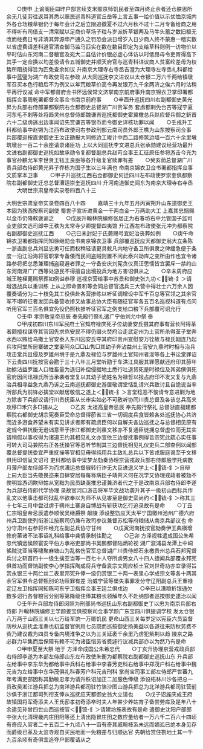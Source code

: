 <!-- { "loadSidebar": true } -->
　　○庚申  上谕阁臣曰昨户部言续支米赈京师饥民者至四月终止余者还仓朕思所余无几徒劳往返耳其悉以赈民巡青科道官丘岳等上言五事一给价值以示优恤京城内外各仓场粮草银仍于每年会计之后立限追徵夏不过六月秋不过十二月专备给商之用不得听有司借支一清常赋以足商价草场子粒与岁派折草银两及马牛头蓄之数旧额无改而经费日亏非清其弊源申严逋久之罚恐会派日增岁入日少商人终不蒙惠一稽实数以省虚费请差科道官清查御马监马匹实在数在数目即定为支给草科则例一访物价以平时估山东河南二督粮官及宛大二县估计价银必虚心体访以时低昂毋令吏胥得高下其手一定佥换以均差役请令五城御史并顺天府官与巡青科详议商人贫富纶差毋为权势所阻挠得旨为匹免查余如议  升南京大理寺右寺丞吉澄为大理寺左寺丞礼科都给事中蓝璧为湖广布政使司左参政  从大同巡抚李文进议以太仓银二万六千两给镇墩军召买本色行粮后不为例又以年荒粮草价高令再发银万九千余两济之俟六月时沽稍平再行议减  命中军都督府佥书怀远侯常文济掌南京前府事升南京锦衣卫掌印署都指挥佥事周乾署都督佥事佥书南京前府事
　　○辛酉升巡抚四川右副都御史黄光昇为兵部右侍郎兼都察院右佥都御史总督湖广川贵军务  套虏都剌免台吉等寇宁夏河东毛不剌等处将趋灵州总督侍郎魏谦吉巡抚都御史霍冀檄总兵赵应督兵御之斩首六十二级虏逃出边事闻诏先赏谦吉等银币而令御史详核功罪以闻
　　○壬戌升工科都给事中赵锵为江西布政使司右参政刑部云南司员外郎王樵为山东按察司佥事  兵部覆巡按直隶御史王汝正勘报大同修边工竣计中西二路修筑边墙一百六十余里墩筑墩台一百二十余座请录诸臣功  上以大同巡抚李文进总兵张承勋建议经营功最升文进右副都御史巡抚如故承勋令复都督副总兵赵苛佥事王汇征原任参将游击今充为事官孙麒允军李世贤王钰王良臣等各升级复官赎罪有差
　　○癸亥荫总督湖广川贵兵部右侍郎黄光昇子乔栋为国子生以三年满也  命南京锦衣卫佥书署都指挥佥事文质掌本卫事
　　○甲子升巡抚江西右佥都御史何迁四川左布政使罗崇奎俱都察院右副都御史迁总总督漕运崇奎巡抚四川  升河南道御史闾东为南京大理寺右寺丞
　　大明世宗肃皇帝实录卷四百八十三


大明世宗肃皇帝实录卷四百八十四
　　嘉靖三十九年五月丙寅朔升山东道御史王本固为狭西按察司副使  蜀世子宣圻进黄金一千两白金一万两助大工  上嘉其忠悃赐以金币仍降敕褒谕之
　　○戊辰升翰林院编修张居正为右春坊右中允管国子监司业吏部文选司郎中王秩为太常寺少卿提督四夷馆  升江西左布政使张元冲为都察院右副都御史巡抚江西
　　○己巳未封妃于氏薨赐号宜妃治丧葬如例
　　○庚午命锦衣卫署都指挥同知徐继勋佥书南京锦衣卫事  兵部覆巡抚应天都御史翁大立条陈一浙直副总兵刘显忠勇可任而权稍轻请更具敕凡内地守备卫所俱隶之俾缓急便于条度一沿江沿海将官职掌专备倭而民间盗贼则置不问此泰兴劫库之变所由作也宜令诸路参将把总悉兼理捕盗窥避者罪之一守备安庆刘宪贪仪真汪思懦皆宜罢斥一禁约山东河南湖广广西等处游民不得擅自出境投兵为地方害诏俱从之
　　○辛未周府应城王睦桎薨赐祭葬如例谥恭穆  巡视京营给事中苏景和御史张九功＜锍-釒＞请增选战兵以重训练  上从之即命景和等会同总督官选兵三大营中得壮士六万余人因覆奏请分为二十枝免其工役俱赴各营掺练以听征调增设中军千百总等官领之其余官军不堪听征者发回兵备营收掺又故事总协大臣有随征官军各五百名巡视科道有点问听用官军三百名俱宜免役仍照秋掺听征官军之例支给口粮下兵部覆可诏允行
　　○壬申  孝宗敬皇帝忌辰  奉先殿行祭礼遣广宁伯刘允中祭  泰  
　　○甲戌初四川东川军民府土官知府禄庆死子位幼妻安氏摄其府事有营长阿得革者颇擅权谋夺其官因先求烝安民不得仍缀火焚府治走武定州为土官所杀得革子堂奔水西以贿给乌撒土官安泰入东川囚安氏夺其府印贵州宣慰安万铨故与禄氏姻连乃起兵攻阿堂所居寨破之堂妻阿众□□山隽□其幼子奔沾益州土官安九鼎时时相与治兵攻击堂兵且侵及罗雄州境于是九鼎及禄位与罗雄州土官知州者浚等各上书讼堂罪诏下云贵四川抚按官会勘于三十八年三月堂听勘于车洪江具服其罪愿献还府印其莭年劫掳沾益罗雄人口牲畜量为退归补偿侵据地土悉行吐退贷死是时禄位及其弟僎俱死官府因问讯禄氏所当承袭者堂复以其幼子诡姓名为禄哲以报占府印不发又复与九鼎治兵相寻益急九鼎乃诉之云南巡抚都御史游居敬谓堂恬乱请兴兵致讨且自诡说当率所部兵为前锋必擒堂以献居敬信之遂上＜锍-釒＞言堂稔恶不悛请专意进剿为地方除害下兵部议请行川贵抚臣从长审实如必不可赦听协同川贵总督及各该总兵高夹攻移□禾穴多□捕从之
　　○乙亥  太祖高皇帝忌辰  奉先殿行祭礼  总督浙直福建都察院右都御史胡宗宪奏臣受命总督得莭省三省一切调度兵食皆赖各处巡抚协心共济而近多游食养望未有实见讲求者即有疏虞臣何以自解夫各边巡抚之与总督相见原有定规今俱抗衡无逊诎意至于掺江都御史则虽文移亦不复通臣徒拥总督虚位而无其实请稍假以事权得为诸道王约其相见礼文亦宜依三边督抚事例得旨宗宪此疏心实任事可转大司马兼院右正各抚操官等悉听节制其三边督抚相见礼仪吏兵二部查例以闻部覆总督提统委宜严重抚操等官相见毋得纯用兵主敌礼总兵以下皆戎服庭谒至于文移俱用印信呈文诏可  吏科都给事中梁梦龙劾奏协理京营戎政兵部右侍郎殷学托病数月薄户部左侍郎不为而求漕运总督展转行诈无大臣进退义学上＜锍-釒＞自辩  上曰大臣当先敬畏迩来自肆安居每每称病臣子靖共义何在况学又协理戎政者被劾不俟明旨游词欺辩姑从宽黜为民员缺亟推忠谨兼济者代之于是改南京兵部右侍郎李遂为兵部右侍郎代学协理  录故官河口游击将军毕文战功袭升其子一级初山西标兵作乱文以他事击都司狱乱卒欲奉以为师不从见害至是御史栾尚约＜锍-釒＞称其三十七年三月中尝过虏于朔州土寨身自博战有斩获功乞行追录故有是命
　　○丁丑  仁宗昭皇帝忌辰遣恭顺侯吴继爵祭  献陵  添设整饬应天太平宁国徽州池州广德六府州兵卫副使列衔浙江按察司仍兼布政司参议兼督苏松等府粮储从南京兵部议也  命分守肃州右参将许经充左副总兵协守甘州
　　○戊寅河南抚按官劾奏伊王典楧增修府苐诸不法事诏礼科给事中龚情承制往勘之
　　○己卯  方泽视牲遣成国公朱希忠代镇远侯顾寰安平伯方承裕吏部尚书吴鹏都督陆炳轮视  湖广溆浦县龙潭上中峒徭贼沈亚当等啸聚麻塘山为乱格伤官军总督湖广川贵侍郎石永檄贵州总兵石邦宪督兵讨之斩首四十一级生擒亚当等一百七十人夺所虏男女八十四人捷闻兵部覆永邦宪俱首功而督饷副使李心学指挥陶成将兵守备袁宗文周应桢土官刘世奇功亦宜录得旨赏永银三十两纻丝二表里邦宪升俸一级仍赏银二十两一表里心学成宗文等各十两其余官军俱令总督甄别论功赎罪有差  治威宁营等堡失事罪发分守辽阳副总兵王重禄定辽左卫指挥同知陈可东宁卫指挥佥事王廷兰俱戍边
　　○辛巳以漕粮折银通欠数多诏行各督粮官分别等第降级住俸其粮长领解年久不赴纳部者巡按御史逮治以闻
　　○壬午升兵部左侍郎闵照为刑部尚书巡抚山东右副都御史丁以忠为南京兵部右侍郎  升翰林院编修王学颜姜宝俱按察司佥事学颜广东宝四川俱提调学校  发太仓银八万两于山西三关以七万给军饷一万赈饥民  更命山西三关每岁定以宪臣六员监督防秋从巡抚孟淮奏也初监督官例用七员既而巡按御史扬美益以各道往来防秋劳费不赀乃建议裁为四员专备内境淮争之以为三关延袤千余里乃虏犯紫荆以趋  陵京之路必群力毕集而后保障有赖不可为诸臣惜劳省费遽行议减兵部亦以为然乃有是命
　　○甲申夏至大祭  地于  方泽命成国公朱希忠代
　　○丁亥升协理京营戎政兵部右侍郎李遂为本部左侍郎山东左布政使朱衡为都察院右副都御史巡抚山东  升兵部左给事中李东华为都给事中兵科右给事中李春芳吏科右给事中郑茂户科右给事中魏元吉为左给事中东华茂俱礼科春芳户科元吉刑科  掌尚宝司事工部左侍郎严世蕃九年考满吏部因称其勤敏忠孝为请升秩诏加正二加服色俸级  添设柘林川沙各把总一员改吴淞江游兵把总为南洋游兵都司驻竹箔沙图山游兵把总为北洋游兵都司驻营前沙俱于浙江都司列衔支俸从巡抚应天都御史翁大立请也
　　○戊子诏旌庆成王府故镇国将军奇添夫人王氏莭孝初奇添卒时夫人年甚少养姑育子备尝劳瘁及是年八十余逮见孙曾四世山西巡按官＜锍-釒＞请建坊旌表故有是命  遣御史沈阳户部郎中张大化清理畿内庄田阳等还上清出隐冒庄田之数应量给者一万六千二百六十四顷有奇应入官者二十五百二十九顷八十一亩有奇其戚畹枝系未远而嫡泒已绝本身见存而爵级已革及太监寺观自买民地而一免粮差与归顺达官  先朝给赏住劄地土其一千九百余顷有奇俱宜追夺户部覆请从之
